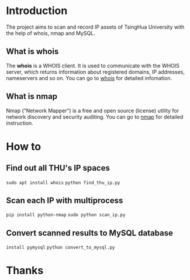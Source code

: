 # Introduction
The project aims to scan and record IP assets of TsingHua University with the help of whois, nmap and MySQL.

## What is whois
The **whois** is a WHOIS client. It is used to communicate with the WHOIS server, which returns information about registered domains, IP addresses, nameservers and so on. You can go to [whois](https://who.is/) for detailed infomation.

## What is nmap
Nmap ("Network Mapper") is a free and open source (license) utility for network discovery and security auditing. You can go to [nmap](https://nmap.org/) for detailed instruction.

# How to

## Find out all THU's IP spaces
`sudo apt install whois`
`python find_thu_ip.py`

## Scan each IP with multiprocess
`pip install python-nmap`
`sudo python scan_ip.py`

## Convert scanned results to MySQL database
`install pymysql`
`python convert_to_mysql.py`

# Thanks
